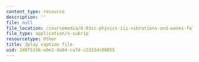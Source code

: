 ```yaml
---
content_type: resource
description: ''
file: null
file_location: /coursemedia/8-03sc-physics-iii-vibrations-and-waves-fall-2016/2d8f5336e0e2da84ca7dc2322dc08055_jwh7LqjT4w0.srt
file_type: application/x-subrip
resourcetype: Other
title: 3play caption file
uid: 2d8f5336-e0e2-da84-ca7d-c2322dc08055
---
```

